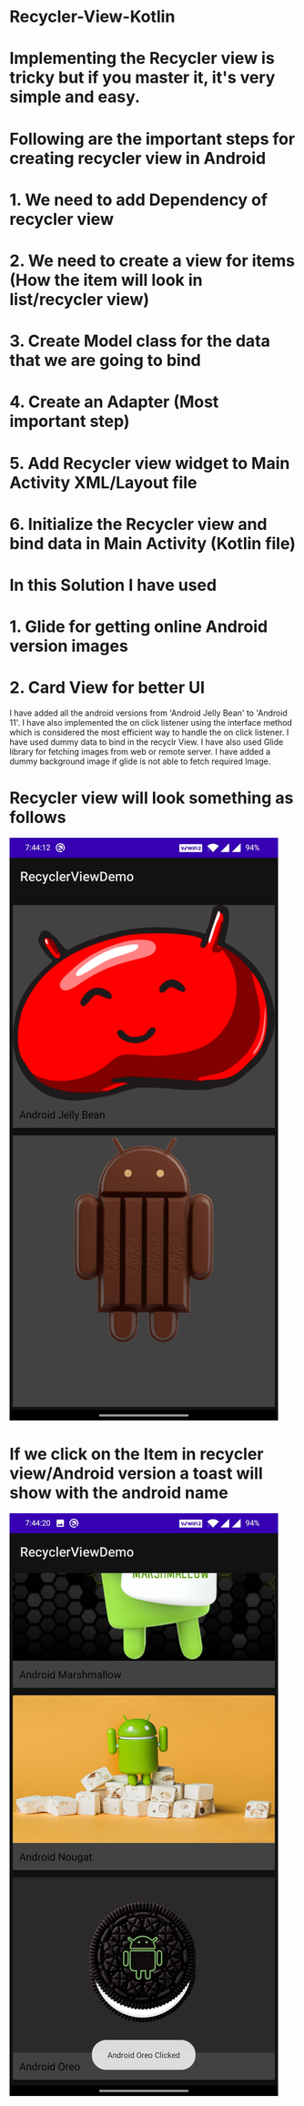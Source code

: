 # Recycler-View-Kotlin

# Implementing the Recycler view is tricky but if you master it, it's very simple and easy.

# Following are the important steps for creating recycler view in Android

# 1. We need to add Dependency of recycler view
# 2. We need to create a view for items (How the item will look in list/recycler view)
# 3. Create Model class for the data that we are going to bind
# 4. Create an Adapter (Most important step)
# 5. Add Recycler view widget to Main Activity XML/Layout file
# 6. Initialize the Recycler view and bind data in Main Activity (Kotlin file)

# In this Solution I have used 
# 1. Glide for getting online Android version images 
# 2. Card View for better UI 

I have added all the android versions from 'Android Jelly Bean' to 'Android 11'. I have also implemented the on click listener using the interface method which is considered the most efficient way to handle the on click listener. I have used dummy data to bind in the recyclr View. I have also used Glide library for fetching images from web or remote server. I have added a dummy background image if glide is not able to fetch required Image. 

# Recycler view will look something as follows

![alt text](/screenshot/Screenshot_20210410-194413.jpg)

# If we click on the Item in recycler view/Android version a toast will show with the android name 

![alt text](/screenshot/Screenshot_20210410-194420.jpg)  
